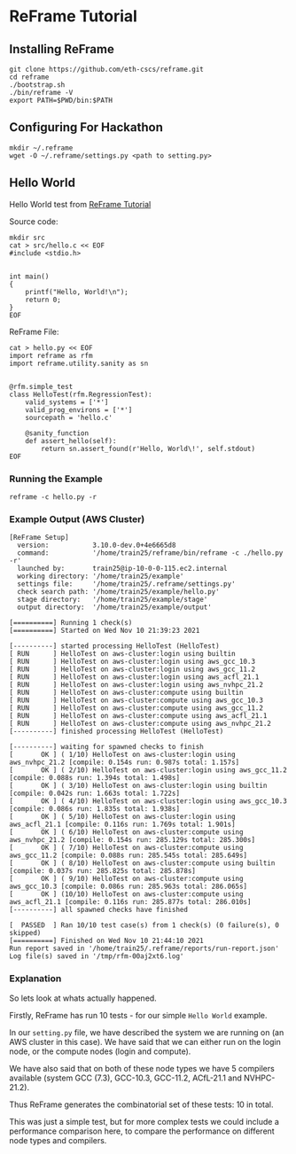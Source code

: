 # ReFrame Tutorial


## Installing ReFrame

```
git clone https://github.com/eth-cscs/reframe.git
cd reframe
./bootstrap.sh
./bin/reframe -V
export PATH=$PWD/bin:$PATH
```

## Configuring For Hackathon

```
mkdir ~/.reframe
wget -O ~/.reframe/settings.py <path to setting.py> 
```


## Hello World

Hello World test from [ReFrame Tutorial](https://reframe-hpc.readthedocs.io/en/stable/tutorial_basics.html#the-hello-world-test)

Source code:
```
mkdir src
cat > src/hello.c << EOF
#include <stdio.h>


int main()
{
    printf("Hello, World!\n");
    return 0;
}
EOF
```

ReFrame File:
```
cat > hello.py << EOF
import reframe as rfm
import reframe.utility.sanity as sn


@rfm.simple_test
class HelloTest(rfm.RegressionTest):
    valid_systems = ['*']
    valid_prog_environs = ['*']
    sourcepath = 'hello.c'

    @sanity_function
    def assert_hello(self):
        return sn.assert_found(r'Hello, World\!', self.stdout)
EOF
```

### Running the Example

```
reframe -c hello.py -r
```

### Example Output (AWS Cluster)

```
[ReFrame Setup]
  version:           3.10.0-dev.0+4e6665d8
  command:           '/home/train25/reframe/bin/reframe -c ./hello.py -r'
  launched by:       train25@ip-10-0-0-115.ec2.internal
  working directory: '/home/train25/example'
  settings file:     '/home/train25/.reframe/settings.py'
  check search path: '/home/train25/example/hello.py'
  stage directory:   '/home/train25/example/stage'
  output directory:  '/home/train25/example/output'

[==========] Running 1 check(s)
[==========] Started on Wed Nov 10 21:39:23 2021 

[----------] started processing HelloTest (HelloTest)
[ RUN      ] HelloTest on aws-cluster:login using builtin
[ RUN      ] HelloTest on aws-cluster:login using aws_gcc_10.3
[ RUN      ] HelloTest on aws-cluster:login using aws_gcc_11.2
[ RUN      ] HelloTest on aws-cluster:login using aws_acfl_21.1
[ RUN      ] HelloTest on aws-cluster:login using aws_nvhpc_21.2
[ RUN      ] HelloTest on aws-cluster:compute using builtin
[ RUN      ] HelloTest on aws-cluster:compute using aws_gcc_10.3
[ RUN      ] HelloTest on aws-cluster:compute using aws_gcc_11.2
[ RUN      ] HelloTest on aws-cluster:compute using aws_acfl_21.1
[ RUN      ] HelloTest on aws-cluster:compute using aws_nvhpc_21.2
[----------] finished processing HelloTest (HelloTest)

[----------] waiting for spawned checks to finish
[       OK ] ( 1/10) HelloTest on aws-cluster:login using aws_nvhpc_21.2 [compile: 0.154s run: 0.987s total: 1.157s]
[       OK ] ( 2/10) HelloTest on aws-cluster:login using aws_gcc_11.2 [compile: 0.088s run: 1.394s total: 1.498s]
[       OK ] ( 3/10) HelloTest on aws-cluster:login using builtin [compile: 0.042s run: 1.663s total: 1.722s]
[       OK ] ( 4/10) HelloTest on aws-cluster:login using aws_gcc_10.3 [compile: 0.086s run: 1.835s total: 1.938s]
[       OK ] ( 5/10) HelloTest on aws-cluster:login using aws_acfl_21.1 [compile: 0.116s run: 1.769s total: 1.901s]
[       OK ] ( 6/10) HelloTest on aws-cluster:compute using aws_nvhpc_21.2 [compile: 0.154s run: 285.129s total: 285.300s]
[       OK ] ( 7/10) HelloTest on aws-cluster:compute using aws_gcc_11.2 [compile: 0.088s run: 285.545s total: 285.649s]
[       OK ] ( 8/10) HelloTest on aws-cluster:compute using builtin [compile: 0.037s run: 285.825s total: 285.878s]
[       OK ] ( 9/10) HelloTest on aws-cluster:compute using aws_gcc_10.3 [compile: 0.086s run: 285.963s total: 286.065s]
[       OK ] (10/10) HelloTest on aws-cluster:compute using aws_acfl_21.1 [compile: 0.116s run: 285.877s total: 286.010s]
[----------] all spawned checks have finished

[  PASSED  ] Ran 10/10 test case(s) from 1 check(s) (0 failure(s), 0 skipped)
[==========] Finished on Wed Nov 10 21:44:10 2021 
Run report saved in '/home/train25/.reframe/reports/run-report.json'
Log file(s) saved in '/tmp/rfm-00aj2xt6.log'

```


### Explanation

So lets look at whats actually happened.

Firstly, ReFrame has run 10 tests - for our simple `Hello World` example.

In our `setting.py` file, we have described the system we are running on (an AWS cluster in this case).
We have said that we can either run on the login node, or the compute nodes (login and compute).

We have also said that on both of these node types we have 5 compilers available (system GCC (7.3), GCC-10.3, GCC-11.2, ACfL-21.1 and NVHPC-21.2).

Thus ReFrame generates the combinatorial set of these tests: 10 in total.

This was just a simple test, but for more complex tests we could include a performance comparison here, to compare the performance on different node types and compilers.
